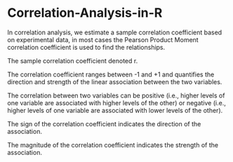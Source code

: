 # Correlation-Analysis-in-R

In correlation analysis, we estimate a sample correlation coefficient based on experimental data, in most cases the Pearson Product Moment correlation coefficient is used to find the relationships.

The sample correlation coefficient denoted r.

The correlation coefficient ranges between -1 and +1 and quantifies the direction and strength of the linear association between the two variables.

The correlation between two variables can be positive (i.e., higher levels of one variable are associated with higher levels of the other) or negative (i.e., higher levels of one variable are associated with lower levels of the other).

The sign of the correlation coefficient indicates the direction of the association.

The magnitude of the correlation coefficient indicates the strength of the association.
